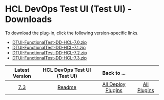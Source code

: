 # HCL DevOps Test UI (Test UI) - Downloads

To download the plug-in, click the following version-specific links.
- [DTUI-FunctionalTest-DD-HCL-7.0.zip](https://raw.githubusercontent.com/UrbanCode/IBM-UCD-PLUGINS/main/files/HCLDevOpsTestUI/DTUI-FunctionalTest-DD-HCL-7.0.zip)
- [DTUI-FunctionalTest-DD-HCL-7.1.zip](https://raw.githubusercontent.com/UrbanCode/IBM-UCD-PLUGINS/main/files/HCLDevOpsTestUI/DTUI-FunctionalTest-DD-HCL-7.1.zip)
- [DTUI-FunctionalTest-DD-HCL-7.2.zip](https://raw.githubusercontent.com/UrbanCode/IBM-UCD-PLUGINS/main/files/HCLDevOpsTestUI/DTUI-FunctionalTest-DD-HCL-7.2.zip)
- [DTUI-FunctionalTest-DD-HCL-7.3.zip](https://raw.githubusercontent.com/UrbanCode/IBM-UCD-PLUGINS/main/files/HCLDevOpsTestUI/DTUI-FunctionalTest-DD-HCL-7.3.zip)

|Latest Version|HCL DevOps Test UI (Test UI)|Back to ...||
| :---: | :---: | :---: | :---: |
|[7.3](https://raw.githubusercontent.com/UrbanCode/IBM-UCD-PLUGINS/main/files/HCLDevOpsTestUI/DTUI-FunctionalTest-DD-HCL-7.3.zip)|[Readme](README.md)|[All Deploy Plugins](../README.md)|[All Plugins](../../index.md)|
